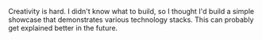 Creativity is hard. I didn't know what to build, so I thought I'd build a simple showcase that demonstrates various technology stacks. This can probably get explained better in the future.